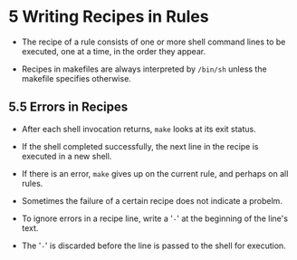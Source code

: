 # 5 Writing Recipes in Rules

- The recipe of a rule consists of one or more shell command lines to be executed, one at a time, in the order they appear.

- Recipes in makefiles are always interpreted by `/bin/sh` unless the makefile specifies otherwise.

## 5.5 Errors in Recipes

- After each shell invocation returns, `make` looks at its exit status.

- If the shell completed successfully, the next line in the recipe is executed in a new shell.

- If there is an error, `make` gives up on the current rule, and perhaps on all rules.

- Sometimes the failure of a certain recipe does not indicate a probelm.

- To ignore errors in a recipe line, write a '`-`' at the beginning of the line's text.

- The '`-`' is discarded before the line is passed to the shell for execution.
